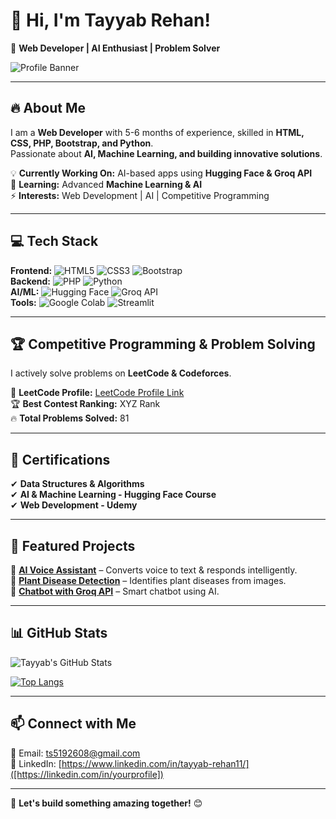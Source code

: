 # 👋 Hi, I'm Tayyab Rehan!  
🚀 **Web Developer | AI Enthusiast | Problem Solver**  

![Profile Banner](https://github.com/TayyabRehan/TayyabRehan/blob/main/banner.png)

---

## 🔥 About Me  
I am a **Web Developer** with 5-6 months of experience, skilled in **HTML, CSS, PHP, Bootstrap, and Python**.  
Passionate about **AI, Machine Learning, and building innovative solutions**.  

💡 **Currently Working On:** AI-based apps using **Hugging Face & Groq API**  
🎯 **Learning:** Advanced **Machine Learning & AI**  
⚡ **Interests:** Web Development | AI | Competitive Programming  

---

## 💻 Tech Stack  
**Frontend:** ![HTML5](https://img.shields.io/badge/-HTML5-E34F26?style=flat&logo=html5&logoColor=white) ![CSS3](https://img.shields.io/badge/-CSS3-1572B6?style=flat&logo=css3) ![Bootstrap](https://img.shields.io/badge/-Bootstrap-563D7C?style=flat&logo=bootstrap)  
**Backend:** ![PHP](https://img.shields.io/badge/-PHP-777BB4?style=flat&logo=php) ![Python](https://img.shields.io/badge/-Python-3776AB?style=flat&logo=python)  
**AI/ML:** ![Hugging Face](https://img.shields.io/badge/-HuggingFace-FFAA00?style=flat&logo=huggingface) ![Groq API](https://img.shields.io/badge/-Groq-00ADEF?style=flat&logo=groq)  
**Tools:** ![Google Colab](https://img.shields.io/badge/-Google%20Colab-F9AB00?style=flat&logo=googlecolab) ![Streamlit](https://img.shields.io/badge/-Streamlit-FF4B4B?style=flat&logo=streamlit)  

---

## 🏆 Competitive Programming & Problem Solving  
I actively solve problems on **LeetCode & Codeforces**.  

🏅 **LeetCode Profile:** [LeetCode Profile Link](https://leetcode.com/your-profile/)  
🏆 **Best Contest Ranking:** XYZ Rank  
🔥 **Total Problems Solved:** 81  

---

## 📜 Certifications  
✔ **Data Structures & Algorithms**  
✔ **AI & Machine Learning - Hugging Face Course**  
✔ **Web Development - Udemy**  

---

## 📌 Featured Projects  
🚀 **[AI Voice Assistant](https://github.com/your-voice-assistant)** – Converts voice to text & responds intelligently.  
🌱 **[Plant Disease Detection](https://github.com/your-plant-app)** – Identifies plant diseases from images.  
🤖 **[Chatbot with Groq API](https://github.com/your-chatbot)** – Smart chatbot using AI.  

---

## 📊 GitHub Stats  
![Tayyab's GitHub Stats](https://github-readme-stats.vercel.app/api?username=TayyabRehan&show_icons=true&theme=radical)  

[![Top Langs](https://github-readme-stats.vercel.app/api/top-langs/?username=TayyabRehan&layout=compact&theme=radical)](https://github.com/TayyabRehan)

---

## 📫 Connect with Me  
📧 Email: [ts5192608@gmail.com](mailto:your-email@example.com)  
🔗 LinkedIn: [https://www.linkedin.com/in/tayyab-rehan11/]([https://linkedin.com/in/yourprofile])  

---

🚀 **Let's build something amazing together!** 😊  
